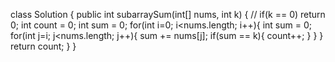 class Solution {
public int subarraySum(int[] nums, int k) {
// if(k == 0) return 0;
int count = 0;
int sum  = 0;
for(int i=0; i<nums.length; i++){
int sum = 0;
for(int j=i; j<nums.length; j++){
sum += nums[j];
if(sum == k){
count++;
}
}
}
return count;
}
}